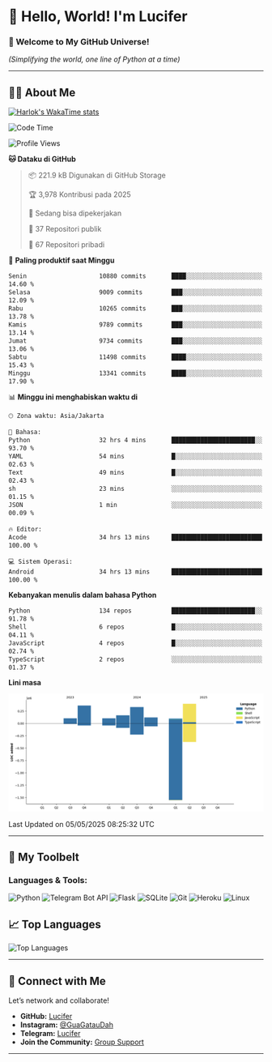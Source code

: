 # 👋 Hello, World! I'm Lucifer 

### 🚀 Welcome to My GitHub Universe!  
*(Simplifying the world, one line of Python at a time)*  

---

## 🧑‍💻 About Me


[![Harlok's WakaTime stats](https://github-readme-stats.vercel.app/api/wakatime?username=LuciferReborns)](https://github.com/jonesroot/github-readme-stats)


<!--START_SECTION:waka-->
![Code Time](http://img.shields.io/badge/Code%20Time-130%20hrs%2023%20mins-blue)

![Profile Views](http://img.shields.io/badge/Profil%20dilihat-3-blue)

**🐱 Dataku di GitHub** 

> 📦 221.9 kB Digunakan di GitHub Storage 
 > 
> 🏆 3,978 Kontribusi pada 2025
 > 
> 💼 Sedang bisa dipekerjakan
 > 
> 📜 37 Repositori publik 
 > 
> 🔑 67 Repositori pribadi 
 > 
📅 **Paling produktif saat Minggu** 

```text
Senin                    10880 commits       ████░░░░░░░░░░░░░░░░░░░░░   14.60 % 
Selasa                   9009 commits        ███░░░░░░░░░░░░░░░░░░░░░░   12.09 % 
Rabu                     10265 commits       ███░░░░░░░░░░░░░░░░░░░░░░   13.78 % 
Kamis                    9789 commits        ███░░░░░░░░░░░░░░░░░░░░░░   13.14 % 
Jumat                    9734 commits        ███░░░░░░░░░░░░░░░░░░░░░░   13.06 % 
Sabtu                    11498 commits       ████░░░░░░░░░░░░░░░░░░░░░   15.43 % 
Minggu                   13341 commits       ████░░░░░░░░░░░░░░░░░░░░░   17.90 % 
```


📊 **Minggu ini menghabiskan waktu di** 

```text
🕑︎ Zona waktu: Asia/Jakarta

💬 Bahasa: 
Python                   32 hrs 4 mins       ███████████████████████░░   93.70 % 
YAML                     54 mins             █░░░░░░░░░░░░░░░░░░░░░░░░   02.63 % 
Text                     49 mins             █░░░░░░░░░░░░░░░░░░░░░░░░   02.43 % 
sh                       23 mins             ░░░░░░░░░░░░░░░░░░░░░░░░░   01.15 % 
JSON                     1 min               ░░░░░░░░░░░░░░░░░░░░░░░░░   00.09 % 

🔥 Editor: 
Acode                    34 hrs 13 mins      █████████████████████████   100.00 % 

💻 Sistem Operasi: 
Android                  34 hrs 13 mins      █████████████████████████   100.00 % 
```

**Kebanyakan menulis dalam bahasa Python** 

```text
Python                   134 repos           ███████████████████████░░   91.78 % 
Shell                    6 repos             █░░░░░░░░░░░░░░░░░░░░░░░░   04.11 % 
JavaScript               4 repos             █░░░░░░░░░░░░░░░░░░░░░░░░   02.74 % 
TypeScript               2 repos             ░░░░░░░░░░░░░░░░░░░░░░░░░   01.37 % 
```



**Lini masa**

![Lines of Code chart](https://raw.githubusercontent.com/jonesroot/jonesroot/main/assets/bar_graph.png)


 Last Updated on 05/05/2025 08:25:32 UTC
<!--END_SECTION:waka-->

---


## 🧰 My Toolbelt  

### Languages & Tools:  
![Python](https://img.shields.io/badge/-Python-3776AB?style=flat-square&logo=python&logoColor=white) ![Telegram Bot API](https://img.shields.io/badge/-Telegram%20Bot%20API-2CA5E0?style=flat-square&logo=telegram&logoColor=white) ![Flask](https://img.shields.io/badge/-Flask-000000?style=flat-square&logo=flask&logoColor=white) ![SQLite](https://img.shields.io/badge/-SQLite-003B57?style=flat-square&logo=sqlite&logoColor=white) ![Git](https://img.shields.io/badge/-Git-F05032?style=flat-square&logo=git&logoColor=white) ![Heroku](https://img.shields.io/badge/-Heroku-430098?style=flat-square&logo=heroku&logoColor=white) ![Linux](https://img.shields.io/badge/-Linux-FCC624?style=flat-square&logo=linux&logoColor=black)  


## 📈 Top Languages

![Top Languages](https://github-readme-stats.vercel.app/api/top-langs/?username=jonesroot&layout=compact&theme=tokyonight)  

---


## 🔗 Connect with Me  

Let’s network and collaborate!  
- **GitHub:** [Lucifer](https://github.com/jonesroot/jonesroot/blob/main/README.md)  
- **Instagram:** [@GuaGatauDah](https://instagram.com/guagataudah)  
- **Telegram:** [Lucifer](https://t.me/LuciferReborns)  
- **Join the Community:** [Group Support](https://t.me/GokilSupport)

---
